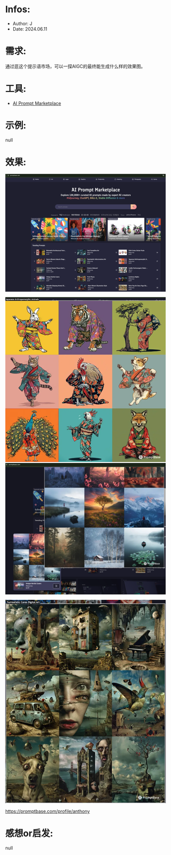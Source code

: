 # Infos:

- Author: J
- Date: 2024.06.11

# 需求:

通过逛这个提示语市场，可以一探AIGC的最终能生成什么样的效果图。

# 工具:

- [AI Prompt Marketplace](https://promptbase.com/)

# 示例:

null
   
# 效果:

![20240611084409](https://raw.githubusercontent.com/jerrychan807/imggg/master/image/20240611084409.png)

![20240611084447](https://raw.githubusercontent.com/jerrychan807/imggg/master/image/20240611084447.png)
![20240611084512](https://raw.githubusercontent.com/jerrychan807/imggg/master/image/20240611084512.png)

![20240611084702](https://raw.githubusercontent.com/jerrychan807/imggg/master/image/20240611084702.png)

https://promptbase.com/profile/anthony

# 感想or启发:

null